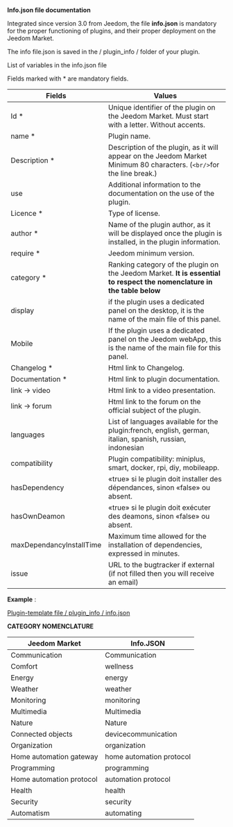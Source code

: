 **Info.json file documentation**

Integrated since version 3.0 from Jeedom, the file **info.json** is mandatory for the proper functioning of plugins, and their proper deployment on the Jeedom Market.

The info file.json is saved in the / plugin_info / folder of your plugin.

List of variables in the info.json file

Fields marked with * are mandatory fields.

Fields                   | Values                                                                                                                   |
------------------------ | ------------------------------------------------------------------------------------------------------------------------- |
Id *                     | Unique identifier of the plugin on the Jeedom Market. Must start with a letter. Without accents.                             |
name *                   | Plugin name.                                                                                                            |
Description *            | Description of the plugin, as it will appear on the Jeedom Market Minimum 80 characters. (`<br/>`for the line break.)                                  |                                                                                     |
use                    | Additional information to the documentation on the use of the plugin.                                                    |
Licence *                | Type of license.                                                                                                          |
author *                 | Name of the plugin author, as it will be displayed once the plugin is installed, in the plugin information.         |
require *                | Jeedom minimum version.                                                                                                |
category *               | Ranking category of the plugin on the Jeedom Market. **It is essential to respect the nomenclature in the table below** |
display                  | if the plugin uses a dedicated panel on the desktop, it is the name of the main file of this panel.                    |
Mobile                   | If the plugin uses a dedicated panel on the Jeedom webApp, this is the name of the main file for this panel.   |
Changelog *              | Html link to Changelog.                                                                                              |
Documentation *          | Html link to plugin documentation.                                                                                |
link -> video               | Html link to a video presentation.                                                                                 |
link -> forum               | Html link to the forum on the official subject of the plugin.                                                                  |
languages                | List of languages available for the plugin:french, english, german, italian, spanish, russian, indonesian            |
compatibility            | Plugin compatibility: miniplus, smart, docker, rpi, diy, mobileapp.                                                   |
hasDependency            | «true» si le plugin doit installer des dépendances, sinon «false» ou absent.                                              |
hasOwnDeamon             | «true» si le plugin doit exécuter des deamons, sinon «false» ou absent.                                                   |
maxDependancyInstallTime | Maximum time allowed for the installation of dependencies, expressed in minutes.                                            |
issue                    | URL to the bugtracker if external (if not filled then you will receive an email)

**Example** :

[Plugin-template file / plugin_info / info.json](https://github.com/jeedom/plugin-template/blob/master/plugin_info/info.json)

**CATEGORY NOMENCLATURE**

Jeedom Market         | Info.JSON               |
--------------------- | ----------------------- |
Communication         | Communication           |
Comfort               | wellness                |
Energy               | energy                  |
Weather                 | weather                 |
Monitoring            | monitoring              |
Multimedia            | Multimedia              |
Nature                | Nature                  |
Connected objects      | devicecommunication     |
Organization          | organization            |
Home automation gateway  | home automation protocol|
Programming         | programming             |
Home automation protocol   | automation protocol     |
Health                 | health                  |
Security              | security                |
Automatism           | automating          |
